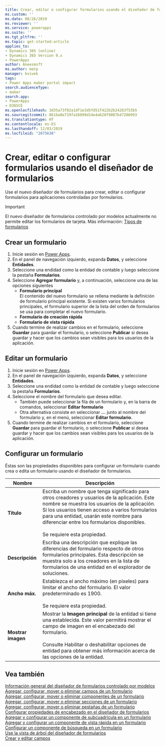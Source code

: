 ```yaml
---
title: Crear, editar o configurar formularios usando el diseñador de formularios controlado por modelos | MicrosoftDocs
ms.custom: ''
ms.date: 08/26/2019
ms.reviewer: ''
ms.service: powerapps
ms.suite: ''
ms.tgt_pltfrm: ''
ms.topic: get-started-article
applies_to:
- Dynamics 365 (online)
- Dynamics 365 Version 9.x
- PowerApps
author: Aneesmsft
ms.author: matp
manager: kvivek
tags:
- Power Apps maker portal impact
search.audienceType:
- maker
search.app:
- PowerApps
- D365CE
ms.openlocfilehash: 3d35a73f02a1df1e3d5fd51f422b2b24263f53b5
ms.sourcegitcommit: 861ba8e719fa16899d14e4a628f9087b47206993
ms.translationtype: HT
ms.contentlocale: es-ES
ms.lasthandoff: 12/03/2019
ms.locfileid: "2875638"
---
```

# <a name="create-edit-or-configure-forms-using-the-form-designer"></a>Crear, editar o configurar formularios usando el diseñador de formularios 
Use el nuevo diseñador de formularios para crear, editar o configurar formularios para aplicaciones controladas por formularios. 

> [!IMPORTANT]
> El nuevo diseñador de formularios controlado por modelos actualmente no permite editar los formularios de tarjeta. Más información: [Tipos de formularios](types-forms.md)

## <a name="create-a-form"></a>Crear un formulario 
1. Inicie sesión en [Power Apps](https://make.powerapps.com/?utm_source=padocs&utm_medium=linkinadoc&utm_campaign=referralsfromdoc). 
2. En el panel de navegación izquierdo, expanda **Datos**, y seleccione **Entidades**. 
3. Seleccione una endidad como la entidad de contable y luego seleccione la pestaña **Formularios**. 
4. Seleccione **Agregar formulario** y, a continuación, seleccione una de las opciones siguientes
    - **Formulario principal**  
    El contenido del nuevo formulario se rellena mediante la definición de formulario principal existente. Si existen varios formularios principales, el formulario superior de la lista del orden de formularios se usa para completar el nuevo formulario. 
    - **Formulario de creación rápida**
    - **Formulario de vista rápida**
5. Cuando termine de realizar cambios en el formulario, seleccione **Guardar** para guardar el formulario, o seleccione **Publicar** si desea guardar y hacer que los cambios sean visibles para los usuarios de la aplicación.  

## <a name="edit-a-form"></a>Editar un formulario 
1. Inicie sesión en [Power Apps](https://make.powerapps.com/?utm_source=padocs&utm_medium=linkinadoc&utm_campaign=referralsfromdoc). 
2. En el panel de navegación izquierdo, expanda **Datos**, y seleccione **Entidades**. 
3. Seleccione una endidad como la entidad de contable y luego seleccione la pestaña **Formularios**.
4. Seleccione el nombre del formulario que desea editar.  
    - También puede seleccionar la fila de un formulario y, en la barra de comandos, seleccionar **Editar formulario**
    - Otra alternativa consiste en seleccionar **...** junto al nombre del formulario y, en el menú, seleccionar **Editar formulario**. 
5. Cuando termine de realizar cambios en el formulario, seleccione **Guardar** para guardar el formulario, o seleccione **Publicar** si desea guardar y hacer que los cambios sean visibles para los usuarios de la aplicación. 

## <a name="configure-a-form"></a>Configurar un formulario
Éstas son las propiedades disponibles para configurar un formulario cuando crea o edita un formulario usando el diseñador de formularios.

|Nombre  |Descripción  |
|---------|---------|
|**Título**  | Escriba un nombre que tenga significado para otros creadores y usuarios de la aplicación. Este nombre se muestra los usuarios de la aplicación. Si los usuarios tienen acceso a varios formularios para una entidad, usarán este nombre para diferenciar entre los formularios disponibles. <br /><br />Se requiere esta propiedad. |
|**Descripción** |  Escriba una descripción que explique las diferencias del formulario respecto de otros formularios principales. Esta descripción se muestra solo a los creadores en la lista de formularios de una entidad en el explorador de soluciones. |
|**Ancho máx.** | Establezca el ancho máximo (en píxeles) para limitar el ancho del formulario. El valor predeterminado es 1900. <br /><br />Se requiere esta propiedad. |
|**Mostrar imagen** | Mostrar la **Imagen principal** de la entidad si tiene una establecida. Este valor permitirá mostrar el campo de imagen en el encabezado del formulario. <br /><br /> Consulte Habilitar o deshabilitar opciones de entidad para obtener más información acerca de las opciones de la entidad. |

## <a name="see-also"></a>Vea también
[Información general del diseñador de formularios controlado por modelos](form-designer-overview.md)  
[Agregar, configurar, mover o eliminar campos de un formulario](add-move-or-delete-fields-on-form.md)  
[Agregar, configurar, mover o eliminar componentes de un formulario](add-move-configure-or-delete-components-on-form.md)  
[Agregar, configurar, mover o eliminar secciones de un formulario](add-move-or-delete-sections-on-form.md)  
[Agregar, configurar, mover o eliminar pestañas de un formulario](add-move-or-delete-tabs-on-form.md)  
[Configurar propiedades de encabezado en el diseñador de formularios](form-designer-header-properties.md)  
[Agregar y configurar un componente de subcuadrícula en un formulario](form-designer-add-configure-subgrid.md)  
[Agregar y configurar un componente de vista rápida en un formulario](form-designer-add-configure-quickview.md)  
[Configurar un componente de búsqueda en un formulario](form-designer-add-configure-lookup.md)  
[Use la vista de árbol del diseñador de formularios](using-tree-view-on-form.md)  
[Crear y editar campos](../common-data-service/create-edit-field-portal.md)  
